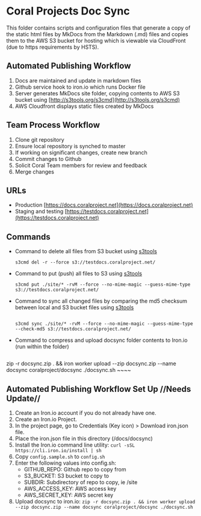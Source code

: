 # Coral Projects Doc Sync

This folder contains scripts and configuration files that generate a copy of the static html files by MkDocs from the Markdown (.md) files and copies them to the AWS S3 bucket for hosting which is viewable via CloudFront (due to https requirements by HSTS).


## Automated Publishing Workflow
1. Docs are maintained and update in markdown files
2. Github service hook to iron.io which runs Docker file
3. Server generates MkDocs site folder, copying contents to AWS S3 bucket using [http://s3tools.org/s3cmd](http://s3tools.org/s3cmd)
4. AWS Cloudfront displays static files created by MkDocs

## Team Process Workflow
1. Clone git repository
2. Ensure local repository is synched to master
3. If working on significant changes, create new branch
4. Commit changes to Github
5. Solicit Coral Team members for review and feedback
6. Merge changes

## URLs
- Production [https://docs.coralproject.net](https://docs.coralproject.net)
- Staging and testing [https://testdocs.coralproject.net](https://testdocs.coralproject.net)

## Commands

- Command to delete all files from S3 bucket using [s3tools](http://s3tools.org/s3cmd)

	~~~~
	s3cmd del -r --force s3://testdocs.coralproject.net/
	~~~~
- Command to put (push) all files to S3 using [s3tools](http://s3tools.org/s3cmd)

	~~~~
	s3cmd put ./site/* -rvM --force --no-mime-magic --guess-mime-type s3://testdocs.coralproject.net/
	~~~~

- Command to sync all changed files by comparing the md5 checksum between local and S3 bucket files using [s3tools](http://s3tools.org/s3cmd)
	~~~~

	s3cmd sync ./site/* -rvM --force --no-mime-magic --guess-mime-type --check-md5 s3://testdocs.coralproject.net/
	~~~~

- Command to compress and upload docsync folder contents to Iron.io (run within the folder)

	~~~~
zip -r docsync.zip . && iron worker upload --zip docsync.zip --name docsync coralproject/docsync ./docsync.sh
	~~~~

## Automated Publishing Workflow Set Up //Needs Update//
1. Create an Iron.io account if you do not already have one.
2. Create an Iron.io Project.
3. In the project page, go to Credentials (Key icon) > Download iron.json file.
4. Place the iron.json file in this directory (/docs/docsync)
5. Install the Iron.io command line utility:
  `curl -sSL https://cli.iron.io/install | sh`
6. Copy `config.sample.sh` to `config.sh`
7. Enter the following values into config.sh:
	  - GITHUB_REPO: Github repo to copy from
	  - S3_BUCKET: S3 bucket to copy to
	  - SUBDIR: Subdirectory of repo to copy, ie /site
	  - AWS_ACCESS_KEY: AWS access key
	  - AWS_SECRET_KEY: AWS secret key 
8. Upload docsync to iron.io:
 `zip -r docsync.zip . && iron worker upload --zip docsync.zip --name docsync coralproject/docsync ./docsync.sh`


